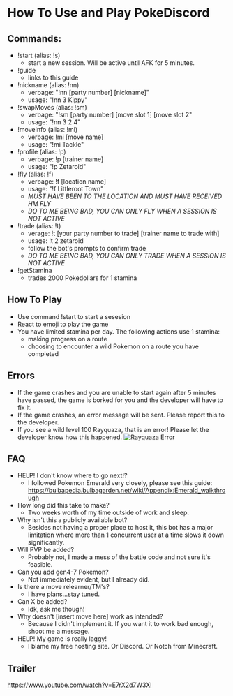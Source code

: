 # How To Use and Play PokeDiscord

## Commands:
* !start (alias: !s)
  * start a new session. Will be active until AFK for 5 minutes.
* !guide
  * links to this guide
* !nickname (alias: !nn)
  * verbage: "!nn [party number] [nickname]"
  * usage: "!nn 3 Kippy"
* !swapMoves (alias: !sm)
  * verbage: "!sm [party number] [move slot 1] [move slot 2"
  * usage: "!nn 3 2 4"
* !moveInfo (alias: !mi)
  * verbage: !mi [move name]
  * usage: "!mi Tackle"
* !profile (alias: !p)
  * verbage: !p [trainer name]
  * usage: "!p Zetaroid"
* !fly (alias: !f)
  * verbage: !f [location name]
  * usage: "!f Littleroot Town"
  * *MUST HAVE BEEN TO THE LOCATION AND MUST HAVE RECEIVED HM FLY*
  * *DO TO ME BEING BAD, YOU CAN ONLY FLY WHEN A SESSION IS NOT ACTIVE*
* !trade (alias: !t)
  * verage: !t [your party number to trade] [trainer name to trade with]
  * usage: !t 2 zetaroid
  * follow the bot's prompts to confirm trade
  * *DO TO ME BEING BAD, YOU CAN ONLY TRADE WHEN A SESSION IS NOT ACTIVE*
* !getStamina
  * trades 2000 Pokedollars for 1 stamina
  
## How To Play
* Use command !start to start a sesesion
* React to emoji to play the game
* You have limited stamina per day. The following actions use 1 stamina:
  * making progress on a route
  * choosing to encounter a wild Pokemon on a route you have completed

## Errors
* If the game crashes and you are unable to start again after 5 minutes have passed, the game is borked for you and the developer will have to fix it.
* If the game crashes, an error message will be sent. Please report this to the developer.
* If you see a wild level 100 Rayquaza, that is an error! Please let the developer know how this happened.
![Rayquaza Error](https://i.imgur.com/oujR9ek.png)

## FAQ
* HELP! I don't know where to go next!?
  * I followed Pokemon Emerald very closely, please see this guide: https://bulbapedia.bulbagarden.net/wiki/Appendix:Emerald_walkthrough
* How long did this take to make?
  * Two weeks worth of my time outside of work and sleep.
* Why isn't this a publicly available bot?
  * Besides not having a proper place to host it, this bot has a major limitation where more than 1 concurrent user at a time slows it down significantly.
* Will PVP be added?
  * Probably not, I made a mess of the battle code and not sure it's feasible.
* Can you add gen4-7 Pokemon?
  * Not immediately evident, but I already did.
* Is there a move relearner/TM's?
  * I have plans...stay tuned.
* Can X be added?
  * Idk, ask me though!
* Why doesn't [insert move here] work as intended?
  * Because I didn't implement it. If you want it to work bad enough, shoot me a message.
* HELP! My game is really laggy!
  * I blame my free hosting site. Or Discord. Or Notch from Minecraft.
  
## Trailer
https://www.youtube.com/watch?v=E7rX2d7W3XI
